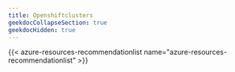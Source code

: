 ```yaml
---
title: Openshiftclusters
geekdocCollapseSection: true
geekdocHidden: true
---
```


{{< azure-resources-recommendationlist name="azure-resources-recommendationlist" >}}
